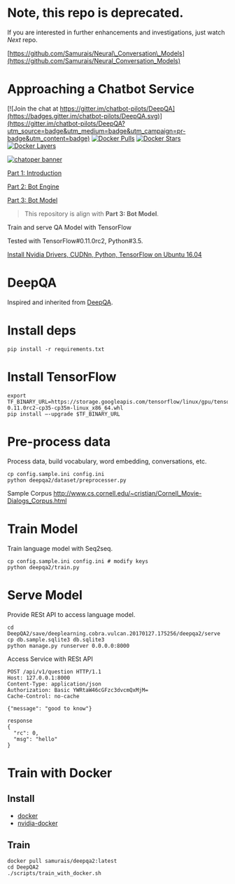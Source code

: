 # Note, this repo is deprecated.

If you are interested in further enhancements and investigations, just watch *Next* repo.

[https://github.com/Samurais/Neural\_Conversation\_Models](https://github.com/Samurais/Neural_Conversation_Models)

# Approaching a Chatbot Service
[![Join the chat at https://gitter.im/chatbot-pilots/DeepQA](https://badges.gitter.im/chatbot-pilots/DeepQA.svg)](https://gitter.im/chatbot-pilots/DeepQA?utm_source=badge&utm_medium=badge&utm_campaign=pr-badge&utm_content=badge) [![Docker Pulls](https://img.shields.io/docker/pulls/samurais/deepqa2.svg?maxAge=2592000)](https://hub.docker.com/r/samurais/deepqa2/) [![Docker Stars](https://img.shields.io/docker/stars/samurais/deepqa2.svg?maxAge=2592000)](https://hub.docker.com/r/samurais/deepqa2/) [![Docker Layers](https://images.microbadger.com/badges/image/samurais/deepqa2.svg)](https://microbadger.com/#/images/samurais/deepqa2)

[![chatoper banner][co-banner-image]][co-url]

[co-banner-image]: https://user-images.githubusercontent.com/3538629/42383104-da925942-8168-11e8-8195-868d5fcec170.png
[co-url]: https://www.chatopera.com

[Part 1: Introduction](http://www.leiphone.com/news/201702/O9PGyImfH1Vq3fxV.html)

[Part 2: Bot Engine](http://www.leiphone.com/news/201702/oY07cF3HVIp7Yo1s.html)

[Part 3: Bot Model](http://www.leiphone.com/news/201702/4OZau7OfcNO0v1u5.html)

> This repository is align with  **Part 3: Bot Model**.

Train and serve QA Model with TensorFlow

Tested with TensorFlow#0.11.0rc2, Python#3.5.

[Install Nvidia Drivers, CUDNn, Python, TensorFlow on Ubuntu 16.04](https://gist.github.com/Samurais/e20a8283708d37f1d7c9a709e9332429)

# DeepQA
Inspired and inherited from [DeepQA](https://github.com/Conchylicultor/DeepQA/issues/44).

# Install deps
```
pip install -r requirements.txt
```

# Install TensorFlow
```
export TF_BINARY_URL=https://storage.googleapis.com/tensorflow/linux/gpu/tensorflow-0.11.0rc2-cp35-cp35m-linux_x86_64.whl
pip install —-upgrade $TF_BINARY_URL
```

# Pre-process data
Process data, build vocabulary, word embedding, conversations, etc.
```
cp config.sample.ini config.ini
python deepqa2/dataset/preprocesser.py
```

Sample Corpus http://www.cs.cornell.edu/~cristian/Cornell_Movie-Dialogs_Corpus.html

# Train Model
Train language model with Seq2seq.
```
cp config.sample.ini config.ini # modify keys
python deepqa2/train.py
```

# Serve Model
Provide RESt API to access language model.
```
cd DeepQA2/save/deeplearning.cobra.vulcan.20170127.175256/deepqa2/serve
cp db.sample.sqlite3 db.sqlite3 
python manage.py runserver 0.0.0.0:8000
```

Access Service with RESt API
```
POST /api/v1/question HTTP/1.1
Host: 127.0.0.1:8000
Content-Type: application/json
Authorization: Basic YWRtaW46cGFzc3dvcmQxMjM=
Cache-Control: no-cache

{"message": "good to know"}

response
{
  "rc": 0,
  "msg": "hello"
}
```

# Train with Docker
## Install 
* [docker](https://docs.docker.com/engine/installation/linux/ubuntu/)
* [nvidia-docker](https://github.com/NVIDIA/nvidia-docker)
## Train
```
docker pull samurais/deepqa2:latest
cd DeepQA2
./scripts/train_with_docker.sh
```
